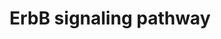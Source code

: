 ---
annotations:
- type: Disease Ontology
  value: multiple sclerosis
- type: Disease Ontology
  value: Alzheimer's disease
- type: Disease Ontology
  value: cancer
- type: Pathway Ontology
  value: epidermal growth factor/neuregulin signaling pathway
- type: Pathway Ontology
  value: oxidative phosphorylation pathway
authors:
- Uomoamare
- Khanspers
- AlexanderPico
- MaintBot
- Christine Chichester
- Egonw
- Mkutmon
- Ejaehnig
- Fehrhart
- L Dupuis
- Eweitz
- Finterly
description: The ErbB protein family or epidermal growth factor receptor (EGFR) family
  is a family of four structurally related receptor tyrosine kinases. Insufficient
  ErbB signaling in humans is associated with the development of neurodegenerative
  diseases, such as multiple sclerosis and Alzheimer's Disease. In mice loss of signaling
  by any member of the ErbB family results in embryonic lethality with defects in
  organs including the lungs, skin, heart and brain. Excessive ErbB signaling is associated
  with the development of a wide variety of types of solid tumor. ErbB-1 and ErbB-2
  are found in many human cancers and their excessive signaling may be critical factors
  in the development and malignancy of these tumors.  The ErbB protein family consists
  of 4 members  * ErbB-1, also named epidermal growth factor receptor (EGFR) * ErbB-2,
  also named HER2 in humans and neu in rodents * ErbB-3, also named HER3 and * ErbB-4,
  also named HER4  The four members of the ErbB protein family are capable of forming
  homodimers, heterodimers, and possibly higher order oligomers upon activation by
  a subset of potential growth factor ligands.  Proteins on this pathway have targeted
  assays available via the [https://assays.cancer.gov/available_assays?wp_id=WP673
  CPTAC Assay Portal]
last-edited: 2021-06-04
organisms:
- Homo sapiens
redirect_from:
- /index.php/Pathway:WP673
- /instance/WP673
schema-jsonld:
- '@context': https://schema.org/
  '@id': https://wikipathways.github.io/pathways/WP673.html
  '@type': Dataset
  creator:
    '@type': Organization
    name: WikiPathways
  description: The ErbB protein family or epidermal growth factor receptor (EGFR)
    family is a family of four structurally related receptor tyrosine kinases. Insufficient
    ErbB signaling in humans is associated with the development of neurodegenerative
    diseases, such as multiple sclerosis and Alzheimer's Disease. In mice loss of
    signaling by any member of the ErbB family results in embryonic lethality with
    defects in organs including the lungs, skin, heart and brain. Excessive ErbB signaling
    is associated with the development of a wide variety of types of solid tumor.
    ErbB-1 and ErbB-2 are found in many human cancers and their excessive signaling
    may be critical factors in the development and malignancy of these tumors.  The
    ErbB protein family consists of 4 members  * ErbB-1, also named epidermal growth
    factor receptor (EGFR) * ErbB-2, also named HER2 in humans and neu in rodents
    * ErbB-3, also named HER3 and * ErbB-4, also named HER4  The four members of the
    ErbB protein family are capable of forming homodimers, heterodimers, and possibly
    higher order oligomers upon activation by a subset of potential growth factor
    ligands.  Proteins on this pathway have targeted assays available via the [https://assays.cancer.gov/available_assays?wp_id=WP673
    CPTAC Assay Portal]
  keywords:
  - MAPK1
  - AKT2
  - Apoptosis
  - GRB2
  - Diacylglycerol
  - Ca2+
  - Calcium Signaling Pathway
  - MTOR
  - PIP2
  - MAP2K4
  - IP3
  - ERBB2
  - EGFR
  - CRKL
  - EGF
  - PLCG1
  - FOXO1
  - PIK3CB
  - SRC
  - PAK2
  - NRG2
  - PLCG2
  - CAMK2B
  - p27
  - MAPK3
  - MAP2K7
  - MAPK Signaling Pathway
  - GSK3B
  - MIR21
  - KRAS
  - PAK6
  - MAPK10
  - CBL
  - mTor Signaling Pathway
  - p53
  - PRKCA
  - PAK5
  - MAPK8
  - BRAF
  - PIK3R2
  - BUB1B-PAK6
  - PRKCG
  - CAMK2D
  - MYC
  - PAK3
  - EIF4EBP1
  - PIK3R1
  - AREG
  - RAF1
  - SHC3
  - PAK1
  - NCK2
  - MAP2K1
  - NRG3
  - RPS6KB1
  - GAB1
  - MAPK9
  - ELK1
  - ERBB3
  - SHC1
  - STAT5B
  - PTK2
  - BTC
  - NRG1
  - NRG4
  - CDKN1A
  - SHC4
  - ERBB4
  - PAK4
  - SHC2
  - AKT1
  - AKT3
  - PRKCB
  - JUN
  - BAD
  - Cell Cycle
  - PIK3CD
  - CCND1
  - ABL1
  - PIP3
  - ARAF
  - PIK3CA
  - SOS2
  - EREG
  - CAMK2A
  - SOS1
  - RPS6KB2
  - NCK1
  - MAP2K2
  - MDM2
  - PDPK1
  - ABL2
  - HBEGF
  - TGFA
  - BIM
  - CRK
  - PIK3R3
  - HRAS
  - NRAS
  - CAMK2G
  - STAT5A
  - CBLB
  license: CC0
  name: ErbB signaling pathway
seo: CreativeWork
title: ErbB signaling pathway
wpid: WP673
---